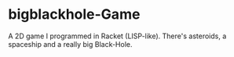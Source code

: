 # bigblackhole-Game
A 2D game I programmed in Racket (LISP-like). There's asteroids, a spaceship and a really big Black-Hole.
